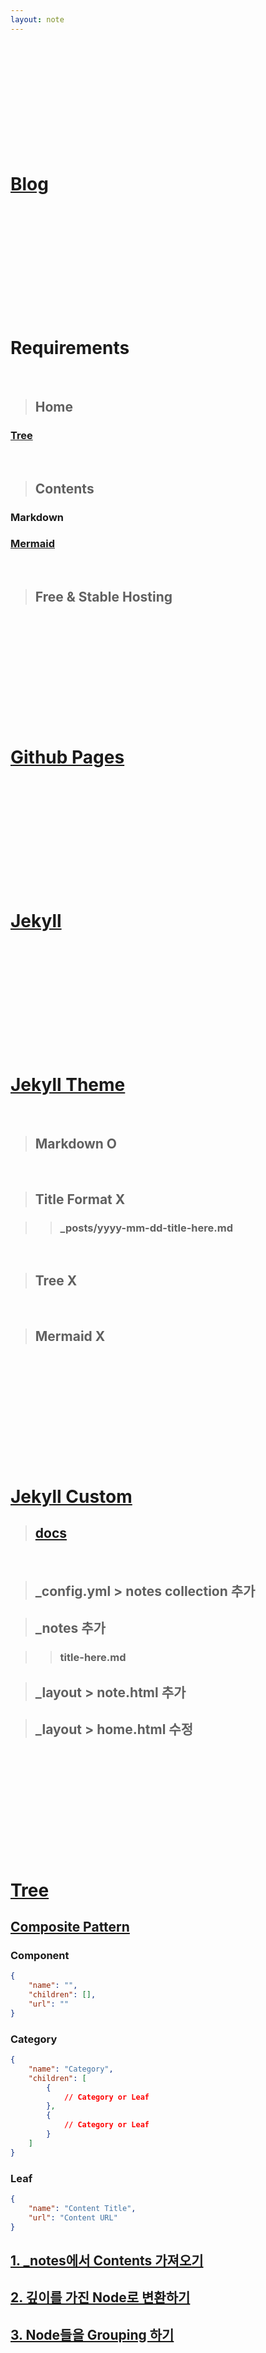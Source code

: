 ```yaml
---
layout: note
---
```





<br/> <br/> <br/> <br/> <br/> <br/> <br/> <br/> <br/> <br/>




# [Blog](https://siminee.github.io)




<br/> <br/> <br/> <br/> <br/> <br/> <br/> <br/> <br/> <br/>




# Requirements

<br/>

>## Home
### [Tree](https://siminee.github.io)

<br/>

>## Contents
### Markdown
### [Mermaid](https://siminee.github.io/notes/language/markdown/mermaid.html)

<br/>

>## Free & Stable Hosting




<br/> <br/> <br/> <br/> <br/> <br/> <br/> <br/> <br/> <br/>




# [Github Pages](https://pages.github.com)




<br/> <br/> <br/> <br/> <br/> <br/> <br/> <br/> <br/> <br/>




# [Jekyll](https://jekyllrb.com)




<br/> <br/> <br/> <br/> <br/> <br/> <br/> <br/> <br/> <br/>




# [Jekyll Theme](http://jekyllthemes.org)

<br/>

>## Markdown O

<br/>

>## Title Format X

>>### _posts/yyyy-mm-dd-title-here.md

<br/>

>## Tree X

<br/>

>## Mermaid X




<br/> <br/> <br/> <br/> <br/> <br/> <br/> <br/> <br/> <br/>




# [Jekyll Custom](https://github.com/siminee/siminee.github.io)

>## [docs](https://jekyllrb-ko.github.io/docs/structure/)

<br/>

>## _config.yml > notes collection 추가

>## _notes 추가

>>### title-here.md

>## _layout > note.html 추가

>## _layout > home.html 수정




<br/> <br/> <br/> <br/> <br/> <br/> <br/> <br/> <br/> <br/>




# [Tree](https://github.com/siminee/siminee.github.io/blob/master/_layouts/home.html)

## [Composite Pattern](https://siminee.github.io/notes/design/design-pattern/composit-pattern.html)

### Component

```json
{
    "name": "",
    "children": [],
    "url": ""
}
```

### Category

```json
{
    "name": "Category",
    "children": [
        {
            // Category or Leaf
        },
        {
            // Category or Leaf
        }
    ]
}
```

### Leaf

```json
{
    "name": "Content Title",
    "url": "Content URL"
}
```

## [1. _notes에서 Contents 가져오기](https://siminee.github.io/notes/shortpen/pages.html)
## [2. 깊이를 가진 Node로 변환하기](https://siminee.github.io/notes/shortpen/nodes.html)
## [3. Node들을 Grouping 하기](https://github.com/siminee/siminee.github.io/blob/master/_layouts/home.html)




<br/> <br/> <br/> <br/> <br/> <br/> <br/> <br/> <br/> <br/>




# Mermaid

<br/>

## _layout > note.html

```html
<script type="module">
    import mermaid from 'https://cdn.jsdelivr.net/npm/mermaid@10/dist/mermaid.esm.min.mjs';
    mermaid.initialize({ startOnLoad: false, theme: 'dark' });
    await mermaid.run({ querySelector: '.language-mermaid' });
</script>
```




<br/> <br/> <br/> <br/> <br/> <br/> <br/> <br/> <br/> <br/>




# Result

<br/>

## Home
### Tree

<br/>

## Contents
### Markdown
### Mermaid

<br/>

## Free & Stable Hosting




<br/> <br/> <br/> <br/> <br/> <br/> <br/> <br/> <br/> <br/>




# Q & A




<br/> <br/> <br/> <br/> <br/> <br/> <br/> <br/> <br/> <br/>




# Personal Branding?

## 개발자에겐?




<br/> <br/> <br/> <br/> <br/> <br/> <br/> <br/> <br/> <br/>